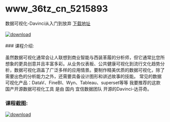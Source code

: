 # www_36tz_cn_5215893
数据可视化-Davinci从入门到放弃
[下载地址](http://www.36tz.cn/article/5215893 "下载地址")
<br/></br>[![download](http://36tz.cn/muke_img/2020_10_2-87.png "下载地址")](http://www.36tz.cn/article/5215893 "下载地址")
<br/></br>### 课程介绍:<br/></br>虽然数据可视化通常会让人联想到商业智能与西装革履的分析师，但它通常比您所想象的更具创意并且丰富多彩。从业务仪表板、公共健康可视化到流行文化趋势分析，数据可视化涵盖了广泛多样的应用情景。要制作精美优质的数据可视化，除了需要出色的分析能力之外，还需要具备设计图形和讲述故事的技能。
常见的数据可视化产品：DataV、FineBI、Wyn、Tableau、superset等等
我要推荐的这款国产开源数据可视化工具 是由 国内 宜信数据团队 开源的Davinci-达芬奇。

### 课程截图:
[![download](http://36tz.cn/muke_img/2020_10_1-92.png "下载地址")](http://www.36tz.cn/article/5215893 "下载地址")
